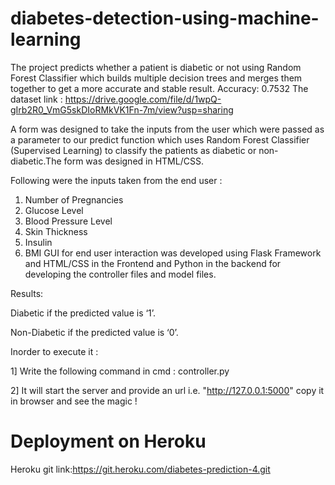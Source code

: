 # diabetes-detection-using-machine-learning
The project predicts whether a patient is diabetic or not using Random Forest Classifier which builds multiple decision trees and merges them together to get a more accurate and stable result.
Accuracy: 0.7532
The dataset link : https://drive.google.com/file/d/1wpQ-gIrb2R0_VmG5skDIoRMkVK1Fn-7m/view?usp=sharing

A form was designed to take the inputs from the user which were passed as a parameter to our predict function which uses Random Forest Classifier (Supervised Learning) to classify the patients as diabetic or non-diabetic.The form was designed in HTML/CSS.

Following were the inputs taken from the end user :

1.	Number of Pregnancies
2.	Glucose Level
3.	Blood Pressure Level
4.	Skin Thickness
5.	Insulin
6.	BMI
GUI for end user interaction was developed using Flask Framework and HTML/CSS in the Frontend and Python in the backend for developing the controller files and model files.


Results:

Diabetic if the predicted value is ‘1’.

Non-Diabetic if the predicted value is ‘0’.


Inorder to execute it :

1] Write the following command in cmd : controller.py

2] It will start the server and provide an url i.e. "http://127.0.0.1:5000" copy it in browser and see the magic !

# Deployment on Heroku
Heroku git link:https://git.heroku.com/diabetes-prediction-4.git
